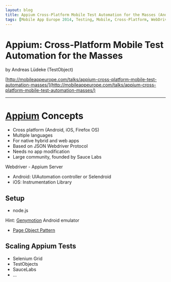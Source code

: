 ```yaml
---
layout: blog
title: Appium Cross-Platform Mobile Test Automation for the Masses (Andreas Lüdeke)
tags: [Mobile App Europe 2014, Testing, Mobile, Cross-Platform, WebDriver]
---
```


Appium: Cross-Platform Mobile Test Automation for the Masses
===
by Andreas Lüdeke (TestObject) 

[http://mobileappeurope.com/talks/appium-cross-platform-mobile-test-automation-masses/](http://mobileappeurope.com/talks/appium-cross-platform-mobile-test-automation-masses/)

---

# [Appium](http://appium.io/) Concepts
* Cross platform (Android, iOS, Firefox OS)
* Multiple languages
* For native hybrid and web apps
* Based on JSON Webdriver Protocol
* Needs no app modification
* Large community, founded by Sauce Labs

Webdriver - Appium Server
* Android: UIAutomation controller or Selendroid
* iOS: Instrumentation Library

## Setup
* node.js

Hint: [Genymotion](http://www.genymotion.com/) Android emulator

* [Page Object Pattern](http://martinfowler.com/bliki/PageObject.html)

## Scaling Appium Tests
* Selenium Grid
* TestObjects
* SauceLabs
* ...